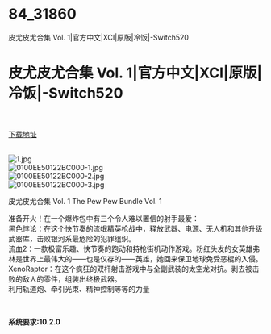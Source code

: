 # 84_31860
皮尤皮尤合集 Vol. 1|官方中文|XCI|原版|冷饭|-Switch520
# 皮尤皮尤合集 Vol. 1|官方中文|XCI|原版|冷饭|-Switch520
 <br/></br>
[下载地址](https://www.switch520.cc/article/31860 "下载地址")
<br/></br>

<p><img title="1.jpg" src="https://www.switch520.cc/muke_img/2022_05_27_d385b52036647.jpg" alt="1.jpg"><br>
<img title="0100EE50122BC000-1.jpg" src="https://www.switch520.cc/muke_img/2022_05_27_ba77c46351772.jpg" alt="0100EE50122BC000-1.jpg"><br>
<img title="0100EE50122BC000-2.jpg" src="https://www.switch520.cc/muke_img/2022_05_27_dd8d3b58fb7b5.jpg" alt="0100EE50122BC000-2.jpg"><br>
<img title="0100EE50122BC000-3.jpg" src="https://www.switch520.cc/muke_img/2022_05_27_d1ec689b61cb2.jpg" alt="0100EE50122BC000-3.jpg"></p>
<p>皮尤皮尤合集 Vol. 1 The Pew Pew Bundle Vol. 1</p>
<p>准备开火！在一个爆炸包中有三个令人难以置信的射手最爱：<br>
黑色悖论：在这个快节奏的流氓精英枪战中，释放武器、电源、无人机和其他升级武器库，击败银河系最危险的犯罪组织。<br>
流血2：一款极富乐趣、快节奏的跑动和持枪街机动作游戏。粉红头发的女英雄弗林是世界上最伟大的——也是仅存的——英雄，她回来保卫地球免受恶棍的入侵。<br>
XenoRaptor：在这个疯狂的双杆射击游戏中与全副武装的太空龙对抗。剥去被击败的敌人的零件，组装出终极武器。<br>
利用轨道炮、牵引光束、精神控制等等的力量</p>
<p>&nbsp;</p>
<p><strong>系统要求:10.2.0</strong></p>



